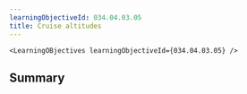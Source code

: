 ```yaml
---
learningObjectiveId: 034.04.03.05
title: Cruise altitudes
---
```


```tsx eval
<LearningOBjectives learningObjectiveId={034.04.03.05} />
```

## Summary
